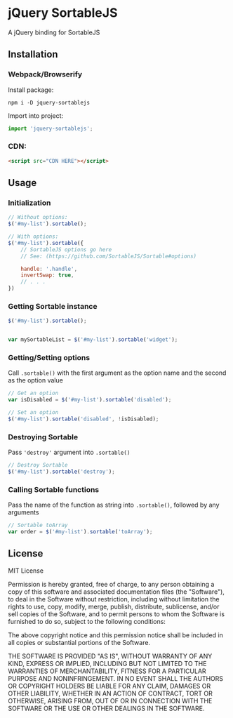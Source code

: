# jQuery SortableJS

A jQuery binding for SortableJS

## Installation

### Webpack/Browserify
Install package:
```
npm i -D jquery-sortablejs
```

Import into project:
```javascript
import 'jquery-sortablejs';
```

### CDN:
```HTML
<script src="CDN HERE"></script>
```

## Usage

### Initialization
```javascript
// Without options:
$('#my-list').sortable();

// With options:
$('#my-list').sortable({
	// SortableJS options go here
	// See: (https://github.com/SortableJS/Sortable#options)

	handle: '.handle',
	invertSwap: true,
	// . . .
})
```

### Getting Sortable instance
```javascript
$('#my-list').sortable();


var mySortableList = $('#my-list').sortable('widget');
```

### Getting/Setting options
Call `.sortable()` with the first argument as the option name and the second as the option value
```javascript
// Get an option
var isDisabled = $('#my-list').sortable('disabled');

// Set an option
$('#my-list').sortable('disabled', !isDisabled);
```

### Destroying Sortable
Pass `'destroy'` argument into `.sortable()`
```javascript
// Destroy Sortable
$('#my-list').sortable('destroy');
```

### Calling Sortable functions
Pass the name of the function as string into `.sortable()`, followed by any arguments
```javascript
// Sortable toArray
var order = $('#my-list').sortable('toArray');
```

## License
MIT License

Permission is hereby granted, free of charge, to any person obtaining a copy of this software and associated documentation files (the "Software"), to deal in the Software without restriction, including without limitation the rights to use, copy, modify, merge, publish, distribute, sublicense, and/or sell copies of the Software, and to permit persons to whom the Software is furnished to do so, subject to the following conditions:

The above copyright notice and this permission notice shall be included in all copies or substantial portions of the Software.

THE SOFTWARE IS PROVIDED "AS IS", WITHOUT WARRANTY OF ANY KIND, EXPRESS OR IMPLIED, INCLUDING BUT NOT LIMITED TO THE WARRANTIES OF MERCHANTABILITY, FITNESS FOR A PARTICULAR PURPOSE AND NONINFRINGEMENT. IN NO EVENT SHALL THE AUTHORS OR COPYRIGHT HOLDERS BE LIABLE FOR ANY CLAIM, DAMAGES OR OTHER LIABILITY, WHETHER IN AN ACTION OF CONTRACT, TORT OR OTHERWISE, ARISING FROM, OUT OF OR IN CONNECTION WITH THE SOFTWARE OR THE USE OR OTHER DEALINGS IN THE SOFTWARE.